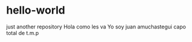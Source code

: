 # hello-world
just another repository
Hola como les va
Yo soy juan amuchastegui
capo total de t.m.p
